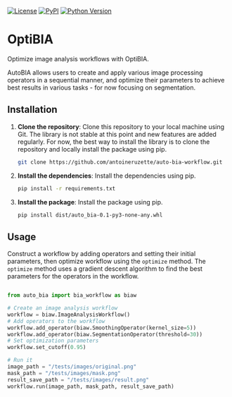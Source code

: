 [![License](https://img.shields.io/pypi/l/microsim.svg?color=green)](https://github.com/antoineruzette/auto-bia-workflow/blob/main/LICENSE)
[![PyPI](https://img.shields.io/pypi/v/auto-bia-workflow.svg?color=green)](https://pypi.org/project/auto-bia-workflow/)
[![Python Version](https://img.shields.io/pypi/pyversions/auto-bia-workflow.svg?color=green)](https://python.org)

# OptiBIA

Optimize image analysis workflows with OptiBIA.

AutoBIA allows users to create and apply various image processing operators in a sequential manner, and optimize their parameters to achieve best results in various tasks - for now focusing on segmentation. 

## Installation

1. **Clone the repository**: Clone this repository to your local machine using Git.
The library is not stable at this point and new features are added regularly. For now, the best way to install the library is to clone the repository and locally install the package using pip.

    ```bash
    git clone https://github.com/antoineruzette/auto-bia-workflow.git
    ```
2. **Install the dependencies**: Install the dependencies using pip.

    ```bash
    pip install -r requirements.txt
    ```
3. **Install the package**: Install the package using pip.

    ```bash
    pip install dist/auto_bia-0.1-py3-none-any.whl
    ```

## Usage
Construct a workflow by adding operators and setting their initial parameters, then optimize workflow using the `optimize` method. The `optimize` method uses a gradient descent algorithm to find the best parameters for the operators in the workflow.

```python

from auto_bia import bia_workflow as biaw

# Create an image analysis workflow
workflow = biaw.ImageAnalysisWorkflow()
# Add operators to the workflow
workflow.add_operator(biaw.SmoothingOperator(kernel_size=5))
workflow.add_operator(biaw.SegmentationOperator(threshold=30))
# Set optimization parameters
workflow.set_cutoff(0.95)

# Run it
image_path = "/tests/images/original.png"
mask_path = "/tests/images/mask.png"
result_save_path = "/tests/images/result.png"
workflow.run(image_path, mask_path, result_save_path)
```
